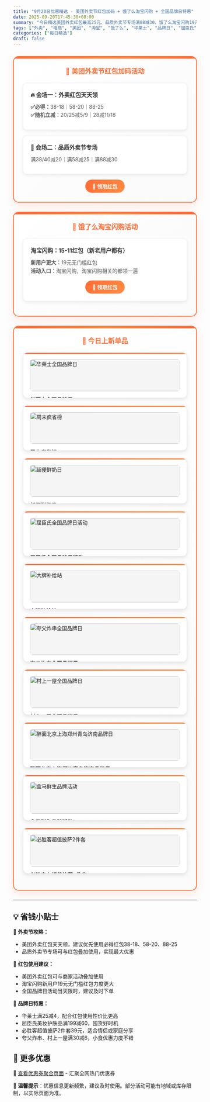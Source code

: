 ```yaml
---
title: "9月20日优惠精选 - 美团外卖节红包加码 + 饿了么淘宝闪购 + 全国品牌日特惠"
date: 2025-09-20T17:45:30+08:00
summary: "今日精选美团外卖红包最高25元、品质外卖节专场满88减30、饿了么淘宝闪购19元无门槛红包、华莱士全国品牌日等热门优惠"
tags: ["外卖", "电商", "美团", "淘宝", "饿了么", "华莱士", "品牌日", "屈臣氏", "必胜客"]
categories: ["每日精选"]
draft: false
---
```


<style>
.deal-section {
    background: linear-gradient(135deg, #ffffff 0%, #fafafa 100%);
    border: 2px solid #ff6b35;
    border-radius: 15px;
    padding: 25px;
    margin: 25px 0;
    box-shadow: 0 8px 25px rgba(255, 107, 53, 0.15);
    position: relative;
    overflow: hidden;
}

.deal-section::before {
    content: '';
    position: absolute;
    top: 0;
    left: 0;
    right: 0;
    height: 5px;
    background: linear-gradient(90deg, #ff6b35, #ff8c42, #ff6b35);
}

.deal-section h3 {
    color: #ff6b35;
    margin-top: 0;
    margin-bottom: 20px;
    font-size: 1.3em;
    font-weight: bold;
    text-align: center;
    padding: 0 10px;
}

.deal-content {
    background: white;
    border-radius: 10px;
    padding: 20px;
    margin: 15px 0;
    border: 1px solid #f0f0f0;
    box-shadow: 0 3px 10px rgba(0, 0, 0, 0.08);
}

.deal-title {
    color: #333;
    font-weight: bold;
    font-size: 1.1em;
    margin-bottom: 12px;
    display: flex;
    align-items: center;
    gap: 8px;
}

.deal-items {
    line-height: 1.6;
    color: #555;
    margin: 8px 0;
}

.deal-items li {
    margin: 5px 0;
    padding-left: 5px;
}

.product-grid {
    display: grid;
    grid-template-columns: repeat(auto-fit, minmax(300px, 1fr));
    gap: 20px;
    margin: 20px 0;
}

.product-card {
    background: white;
    border-radius: 12px;
    padding: 18px;
    border: 1px solid #e8e8e8;
    box-shadow: 0 4px 12px rgba(0, 0, 0, 0.1);
    transition: all 0.3s ease;
    position: relative;
    overflow: hidden;
}

.product-card::before {
    content: '';
    position: absolute;
    top: 0;
    left: 0;
    right: 0;
    height: 3px;
    background: linear-gradient(90deg, #ff6b35, #ff8c42);
}

.product-card:hover {
    transform: translateY(-3px);
    box-shadow: 0 8px 20px rgba(0, 0, 0, 0.15);
}

.product-card img {
    width: 100%;
    height: auto;
    max-height: none;
    object-fit: contain;
    border-radius: 8px;
    margin-bottom: 12px;
    background: #f5f5f5;
}

.product-title {
    font-weight: bold;
    color: #333;
    margin-bottom: 8px;
    font-size: 1.05em;
}

.product-price {
    color: #ff6b35;
    font-size: 1.1em;
    font-weight: bold;
    line-height: 1.4;
}

.highlight-badge {
    background: linear-gradient(135deg, #ff6b35, #ff8c42);
    color: white;
    padding: 4px 12px;
    border-radius: 15px;
    font-size: 0.85em;
    font-weight: 600;
    display: inline-block;
    margin-bottom: 8px;
}

@media (max-width: 768px) {
    .deal-section {
        margin: 15px 0;
        padding: 20px 15px;
    }

    .product-grid {
        grid-template-columns: 1fr;
    }

    .product-card img {
        height: auto;
        max-height: none;
    }
}
</style>


<div class="deal-section">
<h3>🍔 美团外卖节红包加码活动</h3>

<div class="deal-content">
<div class="deal-title">🔥 会场一：外卖红包天天领</div>
<div class="deal-items">
<strong>✅必得：</strong>38-18｜58-20｜88-25<br>
<strong>✅随机立减：</strong>20/25减5/9｜28减11/18
</div>
</div>

<div class="deal-content">
<div class="deal-title">🧧 会场二：品质外卖节专场</div>
<div class="deal-items">
满38/40减20｜满58减25｜满88减30
</div>
</div>

<div style="margin-top: 15px; text-align: center;">
<a href="/coupons/" style="background: linear-gradient(135deg, #ff6b35, #ff8c42); color: white; padding: 8px 20px; border-radius: 20px; text-decoration: none; font-weight: bold; display: inline-block;">🎫 领取红包</a>
</div>

</div>

<div class="deal-section">
<h3>🛒 饿了么淘宝闪购活动</h3>

<div class="deal-content">
<div class="deal-title">淘宝闪购：15-11红包（新老用户都有）</div>
<div class="deal-items">
<strong>新用户更大：</strong>19元无门槛红包<br>
<strong>活动入口：</strong>淘宝闪购，淘宝闪购相关的都领一遍
</div>
<div style="margin-top: 15px; text-align: center;">
<a href="/coupons/" style="background: linear-gradient(135deg, #ff6b35, #ff8c42); color: white; padding: 8px 20px; border-radius: 20px; text-decoration: none; font-weight: bold; display: inline-block;">🛒 领取红包</a>
</div>
</div>

</div>

<div class="deal-section">
<h3>🎁 今日上新单品</h3>

<div class="product-grid">

<div class="product-card">
<img src="/images/daily/2025-09-20/hualaishi.jpeg" alt="华莱士全国品牌日">
<div class="product-title">华莱士全国品牌日</div>
<div class="product-price">满25减4可叠加</div>
</div>

<div class="product-card">
<img src="/images/daily/2025-09-20/zhoumo.jpeg" alt="周末疯省榜">
<div class="product-title">周末疯省榜</div>
<div class="product-price">领券最高再叠10元</div>
</div>

<div class="product-card">
<img src="/images/daily/2025-09-20/xiannai.jpeg" alt="超便鲜奶日">
<div class="product-title">超便鲜奶日</div>
<div class="product-price">鲜奶5折起</div>
</div>

<div class="product-card">
<img src="/images/daily/2025-09-20/quchenshi.jpeg" alt="屈臣氏全国品牌日活动">
<div class="product-title">屈臣氏全国品牌日活动</div>
<div class="product-price">满199减60起</div>
</div>

<div class="product-card">
<img src="/images/daily/2025-09-20/dapai.jpeg" alt="大牌补给站">
<div class="product-title">大牌补给站</div>
<div class="product-price">10元惊喜红包</div>
</div>

<div class="product-card">
<img src="/images/daily/2025-09-20/kuafu.jpeg" alt="夸父炸串全国品牌日">
<div class="product-title">夸父炸串全国品牌日</div>
<div class="product-price">满30减6可叠加</div>
</div>

<div class="product-card">
<img src="/images/daily/2025-09-20/cunshang.jpeg" alt="村上一屋全国品牌日">
<div class="product-title">村上一屋全国品牌日</div>
<div class="product-price">满30减6可叠加</div>
</div>

<div class="product-card">
<img src="/images/daily/2025-09-20/zuimian.jpeg" alt="醉面北京上海郑州青岛济南品牌日">
<div class="product-title">醉面北京上海郑州青岛济南品牌日</div>
<div class="product-price">满20减6可叠加</div>
</div>

<div class="product-card">
<img src="/images/daily/2025-09-20/hemaxiansheng.jpeg" alt="盒马鲜生品牌活动">
<div class="product-title">盒马鲜生品牌活动</div>
<div class="product-price">领5元红包</div>
</div>

<div class="product-card">
<img src="/images/daily/2025-09-20/bishengke.jpg" alt="必胜客超值披萨2件套">
<div class="product-title">必胜客｜超值披萨2件套</div>
<div class="product-price">到手价：39元</div>
</div>

</div>

</div>

---

## 💡 省钱小贴士

🎯 **外卖节攻略：**
- 美团外卖红包天天领，建议优先使用必得红包38-18、58-20、88-25
- 品质外卖节专场可与红包叠加使用，实现最大优惠

🔄 **红包使用建议：**
- 美团外卖红包可与商家活动叠加使用
- 淘宝闪购新用户19元无门槛红包力度更大
- 全国品牌日活动当天限时，建议及时下单

🍔 **品牌日特惠：**
- 华莱士满25减4，配合红包使用性价比更高
- 屈臣氏美妆护肤品满199减60，囤货好时机
- 必胜客超值披萨2件套39元，适合情侣或家庭分享
- 夸父炸串、村上一屋满30减6，小食优惠力度不错

## 📱 更多优惠

🔗 [查看优惠券聚合页面](/coupons/) - 汇聚全网热门优惠券

💬 **温馨提示**：优惠信息更新频繁，建议及时使用。部分活动可能有地域或库存限制，以实际页面为准。
